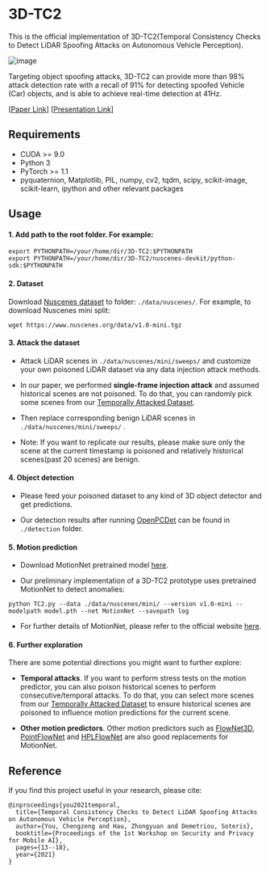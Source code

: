 # 3D-TC2
This is the official implementation of 3D-TC2(Temporal Consistency Checks to Detect LiDAR Spoofing Attacks on Autonomous Vehicle Perception).

![image](https://user-images.githubusercontent.com/16199843/182342087-c2c67ed6-6ef7-4144-ab9a-3e91aadce45d.png)

Targeting object spoofing attacks, 3D-TC2 can provide more than 98% attack detection rate with a recall of 91% for detecting spoofed Vehicle
(Car) objects, and is able to achieve real-time detection at 41Hz.

[[Paper Link](https://dl.acm.org/doi/pdf/10.1145/3469261.3469406)]       [[Presentation Link](https://youtube.com/watch?v=vkYfP7Cr-1I&feature=share)]

## Requirements
 - CUDA >= 9.0
 - Python 3
 - PyTorch >= 1.1
 - pyquaternion, Matplotlib, PIL, numpy, cv2, tqdm, scipy, scikit-image, scikit-learn, ipython and other relevant packages

## Usage
#### 1. Add path to the root folder. For example:
```
export PYTHONPATH=/your/home/dir/3D-TC2:$PYTHONPATH
export PYTHONPATH=/your/home/dir/3D-TC2/nuscenes-devkit/python-sdk:$PYTHONPATH
```

#### 2. Dataset
Download [Nuscenes dataset](https://www.nuscenes.org/) to folder: `./data/nuscenes/`. For example, to download Nuscenes mini split:
```
wget https://www.nuscenes.org/data/v1.0-mini.tgz
```

#### 3. Attack the dataset
 - Attack LiDAR scenes in `./data/nuscenes/mini/sweeps/` and customize your own poisoned LiDAR dataset via any data injection attack methods.

 - In our paper, we performed **single-frame injection attack** and assumed historical scenes are not poisoned. To do that, you can randomly pick some scenes from our [Temporally Attacked Dataset](https://drive.google.com/file/d/1R_VdxMoTULiSSARxmlmkhPIk0CsFTiwQ/view?usp=sharing). 

 - Then replace corresponding benign LiDAR scenes in `./data/nuscenes/mini/sweeps/` . 

 - Note: If you want to replicate our results, please make sure only the scene at the current timestamp is poisoned and relatively historical scenes(past 20 scenes) are benign.

#### 4. Object detection
 - Please feed your poisoned dataset to any kind of 3D object detector and get predictions.

 - Our detection results after running [OpenPCDet](https://github.com/open-mmlab/OpenPCDet.git) can be found in `./detection` folder.

#### 5. Motion prediction
 - Download MotionNet pretrained model [here](https://drive.google.com/file/d/1I8WGPuoYeVwUPSPiCrY45IZvdRP2i2Jz/view?usp=sharing).

 - Our preliminary implementation of a 3D-TC2 prototype uses pretrained MotionNet to detect anomalies:
```
python TC2.py --data ./data/nuscenes/mini/ --version v1.0-mini --modelpath model.pth --net MotionNet --savepath log
```

 -  For further details of MotionNet, please refer to the official website [here](https://github.com/pxiangwu/MotionNet).
#### 6. Further exploration
There are some potential directions you might want to further explore:

 - **Temporal attacks**. If you want to perform stress tests on the motion predictor, you can also poison historical scenes to perform consecutive/temporal attacks. To do that, you can select more scenes from our [Temporally Attacked Dataset](https://drive.google.com/file/d/1R_VdxMoTULiSSARxmlmkhPIk0CsFTiwQ/view?usp=sharing) to ensure historical scenes are poisoned to influence motion predictions for the current scene. 
 
 - **Other motion predictors**. Other motion predictors such as [FlowNet3D](https://github.com/xingyul/flownet3d), [PointFlowNet](https://github.com/aseembehl/pointflownet) and [HPLFlowNet](https://github.com/laoreja/HPLFlowNet) are also good replacements for MotionNet.


## Reference
If you find this project useful in your research, please cite:
```
@inproceedings{you2021temporal,
  title={Temporal Consistency Checks to Detect LiDAR Spoofing Attacks on Autonomous Vehicle Perception},
  author={You, Chengzeng and Hau, Zhongyuan and Demetriou, Soteris},
  booktitle={Proceedings of the 1st Workshop on Security and Privacy for Mobile AI},
  pages={13--18},
  year={2021}
}
```
